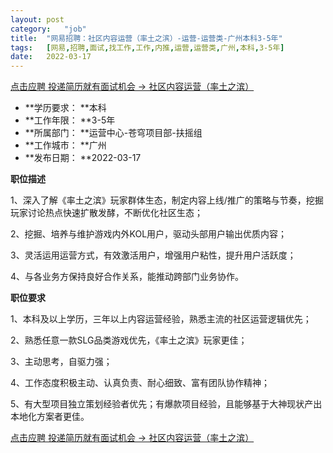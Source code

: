 ```yaml
---
layout:	post
category:	"job"
title:	"网易招聘：社区内容运营（率土之滨）-运营-运营类-广州本科3-5年"
tags:	[网易,招聘,面试,找工作,工作,内推,运营,运营类,广州,本科,3-5年]
date:	2022-03-17
---
```


[点击应聘 投递简历就有面试机会 ->  社区内容运营（率土之滨）](http://mobile.bole.netease.com/bole/boleDetail?id=35447&employeeId=346f03c3cda5f04c&key=all)



- **学历要求： **本科
- **工作年限： **3-5年
- **所属部门： **运营中心-苍穹项目部-扶摇组
- **工作城市： **广州
- **发布日期： **2022-03-17



**职位描述**

1、深入了解《率土之滨》玩家群体生态，制定内容上线/推广的策略与节奏，挖掘玩家讨论热点快速扩散发酵，不断优化社区生态；

2、挖掘、培养与维护游戏内外KOL用户，驱动头部用户输出优质内容；

3、灵活运用运营方式，有效激活用户，增强用户粘性，提升用户活跃度；

4、与各业务方保持良好合作关系，能推动跨部门业务协作。



**职位要求**

1、本科及以上学历，三年以上内容运营经验，熟悉主流的社区运营逻辑优先；

2、熟悉任意一款SLG品类游戏优先，《率土之滨》玩家更佳；

3、主动思考，自驱力强；

4、工作态度积极主动、认真负责、耐心细致、富有团队协作精神；

5、有大型项目独立策划经验者优先；有爆款项目经验，且能够基于大神现状产出本地化方案者更佳。



[点击应聘 投递简历就有面试机会 ->  社区内容运营（率土之滨）](http://mobile.bole.netease.com/bole/boleDetail?id=35447&employeeId=346f03c3cda5f04c&key=all)